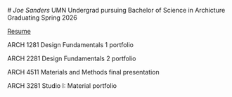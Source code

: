 *# Joe Sanders*
UMN Undergrad pursuing Bachelor of Science in Archicture 
Graduating Spring 2026

[Resume](https://github.com/user-attachments/files/17250271/Joseph-Sanders.2.pdf)

ARCH 1281 Design Fundamentals 1 portfolio

ARCH 2281 Design Fundamentals 2 portfolio

ARCH 4511 Materials and Methods final presentation

ARCH 3281 Studio I: Material portfolio
